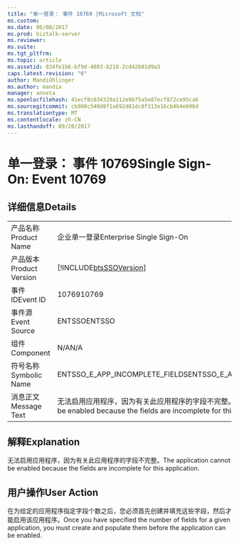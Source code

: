 ```yaml
---
title: "单一登录： 事件 10769 |Microsoft 文档"
ms.custom: 
ms.date: 06/08/2017
ms.prod: biztalk-server
ms.reviewer: 
ms.suite: 
ms.tgt_pltfrm: 
ms.topic: article
ms.assetid: 834fe1b6-bf9d-4803-b218-2cd42601d9a3
caps.latest.revision: "6"
author: MandiOhlinger
ms.author: mandia
manager: anneta
ms.openlocfilehash: 41ecf8c034329a112e9b75a5e87ecf872ce95ca6
ms.sourcegitcommit: cb908c540d8f1a692d01dc8f313e16cb4b4e696d
ms.translationtype: MT
ms.contentlocale: zh-CN
ms.lasthandoff: 09/20/2017
---
```

# <a name="single-sign-on-event-10769"></a><span data-ttu-id="42697-102">单一登录： 事件 10769</span><span class="sxs-lookup"><span data-stu-id="42697-102">Single Sign-On: Event 10769</span></span>
## <a name="details"></a><span data-ttu-id="42697-103">详细信息</span><span class="sxs-lookup"><span data-stu-id="42697-103">Details</span></span>  
  
|||  
|-|-|  
|<span data-ttu-id="42697-104">产品名称</span><span class="sxs-lookup"><span data-stu-id="42697-104">Product Name</span></span>|<span data-ttu-id="42697-105">企业单一登录</span><span class="sxs-lookup"><span data-stu-id="42697-105">Enterprise Single Sign-On</span></span>|  
|<span data-ttu-id="42697-106">产品版本</span><span class="sxs-lookup"><span data-stu-id="42697-106">Product Version</span></span>|[!INCLUDE[btsSSOVersion](../includes/btsssoversion-md.md)]|  
|<span data-ttu-id="42697-107">事件 ID</span><span class="sxs-lookup"><span data-stu-id="42697-107">Event ID</span></span>|<span data-ttu-id="42697-108">10769</span><span class="sxs-lookup"><span data-stu-id="42697-108">10769</span></span>|  
|<span data-ttu-id="42697-109">事件源</span><span class="sxs-lookup"><span data-stu-id="42697-109">Event Source</span></span>|<span data-ttu-id="42697-110">ENTSSO</span><span class="sxs-lookup"><span data-stu-id="42697-110">ENTSSO</span></span>|  
|<span data-ttu-id="42697-111">组件</span><span class="sxs-lookup"><span data-stu-id="42697-111">Component</span></span>|<span data-ttu-id="42697-112">N/A</span><span class="sxs-lookup"><span data-stu-id="42697-112">N/A</span></span>|  
|<span data-ttu-id="42697-113">符号名称</span><span class="sxs-lookup"><span data-stu-id="42697-113">Symbolic Name</span></span>|<span data-ttu-id="42697-114">ENTSSO_E_APP_INCOMPLETE_FIELDS</span><span class="sxs-lookup"><span data-stu-id="42697-114">ENTSSO_E_APP_INCOMPLETE_FIELDS</span></span>|  
|<span data-ttu-id="42697-115">消息正文</span><span class="sxs-lookup"><span data-stu-id="42697-115">Message Text</span></span>|<span data-ttu-id="42697-116">无法启用应用程序，因为有关此应用程序的字段不完整。</span><span class="sxs-lookup"><span data-stu-id="42697-116">The application cannot be enabled because the fields are incomplete for this application.</span></span>|  
  
## <a name="explanation"></a><span data-ttu-id="42697-117">解释</span><span class="sxs-lookup"><span data-stu-id="42697-117">Explanation</span></span>  
 <span data-ttu-id="42697-118">无法启用应用程序，因为有关此应用程序的字段不完整。</span><span class="sxs-lookup"><span data-stu-id="42697-118">The application cannot be enabled because the fields are incomplete for this application.</span></span>  
  
## <a name="user-action"></a><span data-ttu-id="42697-119">用户操作</span><span class="sxs-lookup"><span data-stu-id="42697-119">User Action</span></span>  
 <span data-ttu-id="42697-120">在为给定的应用程序指定字段个数之后，您必须首先创建并填充这些字段，然后才能启用该应用程序。</span><span class="sxs-lookup"><span data-stu-id="42697-120">Once you have specified the number of fields for a given application, you must create and populate them before the application can be enabled.</span></span>